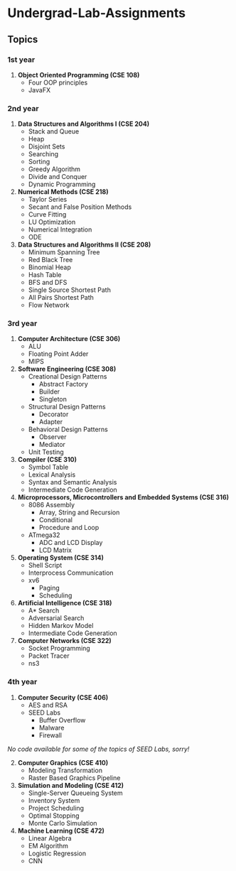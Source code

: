 # Undergrad-Lab-Assignments

## Topics

### 1st year

1. **Object Oriented Programming (CSE 108)**
   * Four OOP principles
   * JavaFX

### 2nd year

1. **Data Structures and Algorithms I (CSE 204)**
   * Stack and Queue
   * Heap
   * Disjoint Sets
   * Searching
   * Sorting
   * Greedy Algorithm
   * Divide and Conquer
   * Dynamic Programming
2. **Numerical Methods (CSE 218)**
   * Taylor Series
   * Secant and False Position Methods
   * Curve Fitting
   * LU Optimization
   * Numerical Integration
   * ODE
3. **Data Structures and Algorithms II (CSE 208)**
   * Minimum Spanning Tree
   * Red Black Tree
   * Binomial Heap
   * Hash Table
   * BFS and DFS
   * Single Source Shortest Path
   * All Pairs Shortest Path
   * Flow Network

### 3rd year

1. **Computer Architecture (CSE 306)**
   * ALU
   * Floating Point Adder
   * MIPS
2. **Software Engineering (CSE 308)**
   * Creational Design Patterns
     * Abstract Factory
     * Builder
     * Singleton
   * Structural Design Patterns
     * Decorator
     * Adapter
   * Behavioral Design Patterns
     * Observer
     * Mediator
   * Unit Testing
3. **Compiler (CSE 310)**
   * Symbol Table
   * Lexical Analysis
   * Syntax and Semantic Analysis
   * Intermediate Code Generation
4. **Microprocessors, Microcontrollers and Embedded Systems (CSE 316)**
   * 8086 Assembly
     * Array, String and Recursion
     * Conditional
     * Procedure and Loop
   * ATmega32
     * ADC and LCD Display
     * LCD Matrix
5. **Operating System (CSE 314)**
   * Shell Script
   * Interprocess Communication
   * xv6
     * Paging
     * Scheduling
6. **Artificial Intelligence (CSE 318)**
   * A* Search
   * Adversarial Search
   * Hidden Markov Model
   * Intermediate Code Generation
7. **Computer Networks (CSE 322)**
   * Socket Programming
   * Packet Tracer
   * ns3

### 4th year

1. **Computer Security (CSE 406)**
   * AES and RSA
   * SEED Labs
     * Buffer Overflow
     * Malware
     * Firewall

*No code available for some of the topics of SEED Labs, sorry!*

2. **Computer Graphics (CSE 410)**
   * Modeling Transformation
   * Raster Based Graphics Pipeline
3. **Simulation and Modeling (CSE 412)**
   * Single-Server Queueing System
   * Inventory System
   * Project Scheduling
   * Optimal Stopping
   * Monte Carlo Simulation
4. **Machine Learning (CSE 472)**
   * Linear Algebra
   * EM Algorithm
   * Logistic Regression
   * CNN